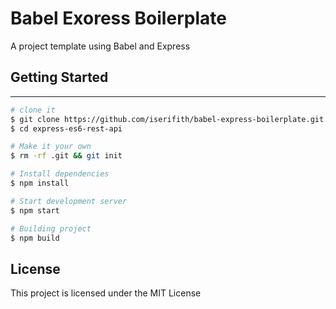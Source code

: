 # Babel Exoress Boilerplate

A project template using Babel and Express

## Getting Started

---

```sh
# clone it
$ git clone https://github.com/iserifith/babel-express-boilerplate.git
$ cd express-es6-rest-api

# Make it your own
$ rm -rf .git && git init

# Install dependencies
$ npm install

# Start development server
$ npm start

# Building project
$ npm build
```

## License

This project is licensed under the MIT License
